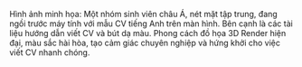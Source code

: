 Hình ảnh minh họa: Một nhóm sinh viên châu Á, nét mặt tập trung, đang ngồi trước máy tính với mẫu CV tiếng Anh trên màn hình. Bên cạnh là các tài liệu hướng dẫn viết CV và bút dạ màu. Phong cách đồ họa 3D Render hiện đại, màu sắc hài hòa, tạo cảm giác chuyên nghiệp và hứng khởi cho việc viết CV nhanh chóng.